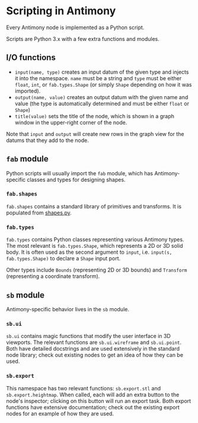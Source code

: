 Scripting in Antimony
=====================

Every Antimony node is implemented as a Python script.

Scripts are Python 3.x with a few extra functions and modules.

I/O functions
-------------
- `input(name, type)` creates an input datum of the given type
and injects it into the namespace.  `name` must be a string
and `type` must be either `float`, `int`, or `fab.types.Shape`
(or simply `Shape` depending on how it was imported).
- `output(name, value)` creates an output datum with the given name and value
(the type is automatically determined and must be either `float` or `Shape`)
- `title(value)` sets the title of the node,
which is shown in a graph window in the upper-right corner of the node.

Note that `input` and `output` will create new rows in the graph view
for the datums that they add to the node.

`fab` module
------------
Python scripts will usually import the `fab` module, which has
Antimony-specific classes and types for designing shapes.

### `fab.shapes`
`fab.shapes` contains a standard library of primitives and transforms.
It is populated from [shapes.py](../py/fab/shapes.py).

### `fab.types`
`fab.types` contains Python classes representing various Antimony types.
The most relevant is `fab.types.Shape`, which represents a 2D or 3D
solid body.  It is often used as the second argument to `input`, i.e.
`input(s, fab.types.Shape)` to declare a `Shape` input port.

Other types include `Bounds` (representing 2D or 3D bounds) and
`Transform` (representing a coordinate transform).

`sb` module
-----------
Antimony-specific behavior lives in the `sb` module.

### `sb.ui`
`sb.ui` contains magic functions that modify the user interface in
3D viewports.  The relevant functions are `sb.ui.wireframe` and
`sb.ui.point`.  Both have detailed docstrings and are used extensively
in the standard node library; check out existing nodes to get an idea
of how they can be used.

### `sb.export`
This namespace has two relevant functions: `sb.export.stl` and
`sb.export.heightmap`.  When called, each will add an extra button to the
node's inspector; clicking on this button will run an export task.  Both
export functions have extensive documentation; check out the existing export
nodes for an example of how they are used.

